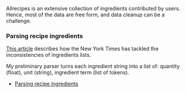 Allrecipes is an extensive collection of ingredients contributed by users.  Hence, most of the data are free form, and data cleanup can be a challenge.  

### Parsing recipe ingredients 
[This article](https://open.blogs.nytimes.com/2015/04/09/extracting-structured-data-from-recipes-using-conditional-random-fields/) describes how the New York Times has tackled the inconsistencies of ingredients lists. 

My preliminary parser turns each ingredient string into a list of: 
quantity (float), unit (string), ingredient term (list of tokens).  
- [Parsing recipe ingredients](https://github.com/q0j0p/food/blob/master/src/data/allrecipes/parse_recipe_ingredients.ipynb)